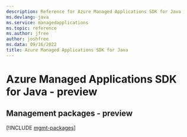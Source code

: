 ```yaml
---
description: Reference for Azure Managed Applications SDK for Java
ms.devlang: java
ms.service: managedapplications
ms.topic: reference
ms.author: jfree
author: joshfree
ms.data: 09/16/2022
title: Azure Managed Applications SDK for Java
---
```

# Azure Managed Applications SDK for Java - preview

## Management packages - preview
[!INCLUDE [mgmt-packages](managed-applications-mgmt-index.md)]